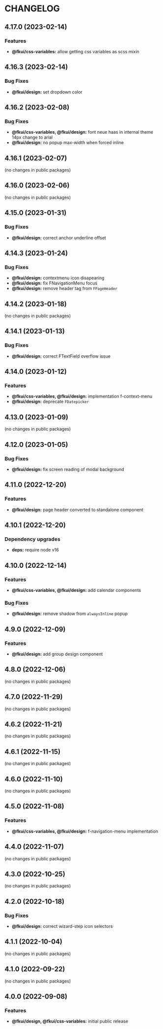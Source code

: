 # CHANGELOG

## 4.17.0 (2023-02-14)


### Features

* **@fkui/css-variables:** allow getting css variables as scss mixin

## 4.16.3 (2023-02-14)


### Bug Fixes

* **@fkui/design:** set dropdown color

## 4.16.2 (2023-02-08)


### Bug Fixes

* **@fkui/css-variables, @fkui/design:** font neue haas in internal theme 14px change to arial
* **@fkui/design:** no popup max-width when forced inline

## 4.16.1 (2023-02-07)


(no changes in public packages)

## 4.16.0 (2023-02-06)


(no changes in public packages)

## 4.15.0 (2023-01-31)


### Bug Fixes

* **@fkui/design:** correct anchor underline offset

## 4.14.3 (2023-01-24)


### Bug Fixes

* **@fkui/design:** contextmenu icon disapearing
* **@fkui/design:** fix FNavigationMenu focus
* **@fkui/design:** remove header tag from `FPageHeader`

## 4.14.2 (2023-01-18)


(no changes in public packages)

## 4.14.1 (2023-01-13)


### Bug Fixes

* **@fkui/design:** correct FTextField overflow issue

## 4.14.0 (2023-01-12)


### Features

* **@fkui/css-variables, @fkui/design:** implementation f-context-menu
* **@fkui/design:** deprecate `FDatepicker`

## 4.13.0 (2023-01-09)


(no changes in public packages)

## 4.12.0 (2023-01-05)


### Bug Fixes

* **@fkui/design:** fix screen reading of modal background

## 4.11.0 (2022-12-20)


### Features

* **@fkui/design:** page header converted to standalone component

## 4.10.1 (2022-12-20)


### Dependency upgrades

* **deps:** require node v16

## 4.10.0 (2022-12-14)


### Features

* **@fkui/css-variables, @fkui/design:** add calendar components


### Bug Fixes

* **@fkui/design:** remove shadow from `alwaysInline` popup

## 4.9.0 (2022-12-09)


### Features

* **@fkui/design:** add group design component

## 4.8.0 (2022-12-06)


(no changes in public packages)

## 4.7.0 (2022-11-29)


(no changes in public packages)

## 4.6.2 (2022-11-21)


(no changes in public packages)

## 4.6.1 (2022-11-15)


(no changes in public packages)

## 4.6.0 (2022-11-10)


(no changes in public packages)

## 4.5.0 (2022-11-08)


### Features

* **@fkui/css-variables, @fkui/design:** f-navigation-menu implementation

## 4.4.0 (2022-11-07)


(no changes in public packages)

## 4.3.0 (2022-10-25)


(no changes in public packages)

## 4.2.0 (2022-10-18)


### Bug Fixes

* **@fkui/design:** correct wizard-step icon selectors

## 4.1.1 (2022-10-04)


(no changes in public packages)

## 4.1.0 (2022-09-22)


(no changes in public packages)

## 4.0.0 (2022-09-08)


### Features

* **@fkui/design, @fkui/css-variables:** initial public release
